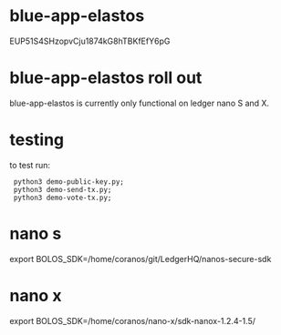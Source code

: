 # blue-app-elastos

EUP51S4SHzopvCju1874kG8hTBKfEfY6pG

# blue-app-elastos roll out

blue-app-elastos is currently only functional on ledger nano S and X.

# testing

to test run:

     python3 demo-public-key.py;
     python3 demo-send-tx.py;
     python3 demo-vote-tx.py;

# nano s
export BOLOS_SDK=/home/coranos/git/LedgerHQ/nanos-secure-sdk
# nano x
export BOLOS_SDK=/home/coranos/nano-x/sdk-nanox-1.2.4-1.5/
